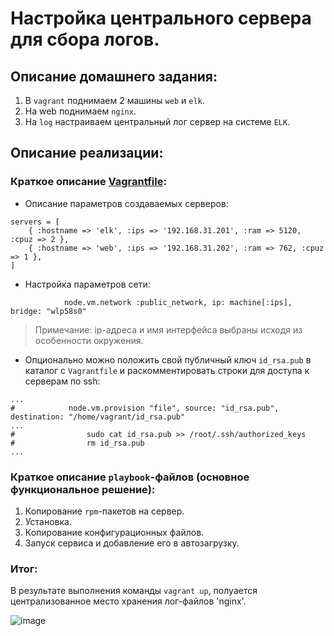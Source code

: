 # Настройка центрального сервера для сбора логов.

## Описание домашнего задания:
1. В `vagrant` поднимаем 2 машины `web` и `elk`.
2. На web поднимаем `nginx`.
3. На `log` настраиваем центральный лог сервер на системе `ELK`.

## Описание реализации:

### Краткое описание [Vagrantfile](https://github.com/shulgazavr/logs/blob/main/Vagrantfile):
- Описание параметров создаваемых серверов:
```
servers = [
    { :hostname => 'elk', :ips => '192.168.31.201', :ram => 5120, :cpuz => 2 },
    { :hostname => 'web', :ips => '192.168.31.202', :ram => 762, :cpuz => 1 },
]
```

- Настройка параметров сети:
```
            node.vm.network :public_network, ip: machine[:ips], bridge: "wlp58s0"
```

> Примечание: ip-адреса и имя интерфейса выбраны исходя из особенности окружения.

- Опционально можно положить свой публичный ключ `id_rsa.pub` в каталог с `Vagrantfile` и раскомментировать строки для доступа к серверам по ssh:
```
...
#            node.vm.provision "file", source: "id_rsa.pub", destination: "/home/vagrant/id_rsa.pub"
...
#                sudo cat id_rsa.pub >> /root/.ssh/authorized_keys
#                rm id_rsa.pub
...
```
### Краткое описание `playbook`-файлов (основное функциональное решение):
1. Копирование `rpm`-пакетов на сервер.
2. Установка.
3. Копирование конфигурационных файлов.
4. Запуск сервиса и добавление его в автозагрузку.

### Итог:
В результате выполнения команды `vagrant up`, полуается централизованное место хранения лог-файлов 'nginx'.


![image](https://user-images.githubusercontent.com/105816449/221717011-63a9db92-f449-46ee-9902-3699357890e5.png)
